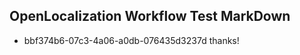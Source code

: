 ## OpenLocalization Workflow Test MarkDown
* bbf374b6-07c3-4a06-a0db-076435d3237d thanks!

<!--HONumber=Dec16_HO1-->


